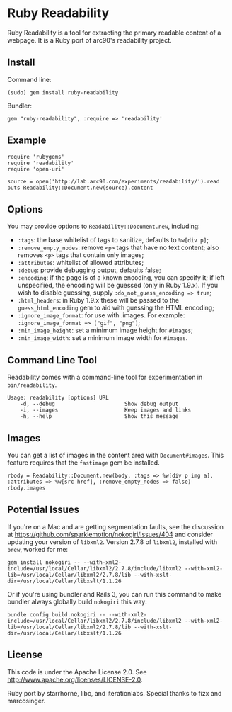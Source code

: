 Ruby Readability
================

Ruby Readability is a tool for extracting the primary readable content of a
webpage. It is a Ruby port of arc90's readability project.


Install
-------

Command line:

    (sudo) gem install ruby-readability

Bundler:

    gem "ruby-readability", :require => 'readability'


Example
-------

    require 'rubygems'
    require 'readability'
    require 'open-uri'

    source = open('http://lab.arc90.com/experiments/readability/').read
    puts Readability::Document.new(source).content


Options
-------

You may provide options to `Readability::Document.new`, including:

* `:tags`: the base whitelist of tags to sanitize, defaults to `%w[div p]`;
* `:remove_empty_nodes`: remove `<p>` tags that have no text content; also
  removes `<p>` tags that contain only images;
* `:attributes`: whitelist of allowed attributes;
* `:debug`: provide debugging output, defaults false;
* `:encoding`: if the page is of a known encoding, you can specify it; if left
   unspecified, the encoding will be guessed (only in Ruby 1.9.x). If you wish
   to disable guessing, supply `:do_not_guess_encoding => true`;
* `:html_headers`: in Ruby 1.9.x these will be passed to the
   `guess_html_encoding` gem to aid with guessing the HTML encoding;
* `:ignore_image_format`: for use with .images.  For example:
  `:ignore_image_format => ["gif", "png"]`;
* `:min_image_height`: set a minimum image height for `#images`;
* `:min_image_width`: set a minimum image width for `#images`.


Command Line Tool
-----------------

Readability comes with a command-line tool for experimentation in
`bin/readability`.

    Usage: readability [options] URL
        -d, --debug                      Show debug output
        -i, --images                     Keep images and links
        -h, --help                       Show this message


Images
------

You can get a list of images in the content area with `Document#images`. This
feature requires that the `fastimage` gem be installed.

    rbody = Readability::Document.new(body, :tags => %w[div p img a], :attributes => %w[src href], :remove_empty_nodes => false)
    rbody.images


Potential Issues
----------------

If you're on a Mac and are getting segmentation faults, see the discussion at
<https://github.com/sparklemotion/nokogiri/issues/404> and consider updating
your version of `libxml2`. Version 2.7.8 of `libxml2`, installed with `brew`,
worked for me:

    gem install nokogiri -- --with-xml2-include=/usr/local/Cellar/libxml2/2.7.8/include/libxml2 --with-xml2-lib=/usr/local/Cellar/libxml2/2.7.8/lib --with-xslt-dir=/usr/local/Cellar/libxslt/1.1.26

Or if you're using bundler and Rails 3, you can run this command to make
bundler always globally build `nokogiri` this way:

    bundle config build.nokogiri -- --with-xml2-include=/usr/local/Cellar/libxml2/2.7.8/include/libxml2 --with-xml2-lib=/usr/local/Cellar/libxml2/2.7.8/lib --with-xslt-dir=/usr/local/Cellar/libxslt/1.1.26


License
-------

This code is under the Apache License 2.0. See <http://www.apache.org/licenses/LICENSE-2.0>.

Ruby port by starrhorne, libc, and iterationlabs. Special thanks to fizx and marcosinger.
